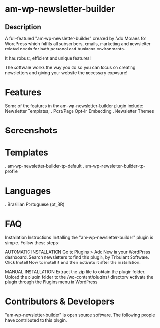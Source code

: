 # am-wp-newsletter-builder
## Description
A full-featured "am-wp-newsletter-builder" created by Ado Moraes for WordPress which fulfils all subscribers, emails, marketing and newsletter related needs for both personal and business environments.

It has robust, efficient and unique features!

The software works the way you do so you can focus on creating newsletters and giving your website the necessary exposure!

# Features
Some of the features in the am-wp-newsletter-builder plugin include:
. Newsletter Templates;
. Post/Page Opt-In Embedding
. Newsletter Themes

# Screenshots

# Templates
. am-wp-newsletter-builder-tp-default
. am-wp-newsletter-builder-tp-profile

# Languages
. Brazilian Portuguese (pt_BR)

# FAQ
Installation Instructions
Installing the "am-wp-newsletter-builder" plugin is simple. Follow these steps:

AUTOMATIC INSTALLATION
Go to Plugins > Add New in your WordPress dashboard.
Search newsletters to find this plugin, by Tribulant Software.
Click Install Now to install it and then activate it after the installation.

MANUAL INSTALLATION
Extract the zip file to obtain the plugin folder.
Upload the plugin folder to the /wp-content/plugins/ directory
Activate the plugin through the Plugins menu in WordPress

# Contributors & Developers
"am-wp-newsletter-builder" is open source software. The following people have contributed to this plugin.